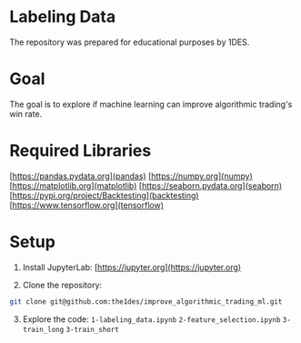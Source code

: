 # Labeling Data

The repository was prepared for educational purposes by 1DES.

# Goal
The goal is to explore if machine learning can improve algorithmic trading's win rate.  

# Required Libraries
[https://pandas.pydata.org](pandas)
[https://numpy.org](numpy)
[https://matplotlib.org](matplotlib)
[https://seaborn.pydata.org](seaborn)
[https://pypi.org/project/Backtesting](backtesting)
[https://www.tensorflow.org](tensorflow)

# Setup
1. Install JupyterLab:
[https://jupyter.org](https://jupyter.org)

2. Clone the repository:

```sh
git clone git@github.com:the1des/improve_algorithmic_trading_ml.git
```

3. Explore the code: 
`1-labeling_data.ipynb`
`2-feature_selection.ipynb`
`3-train_long`
`3-train_short`

